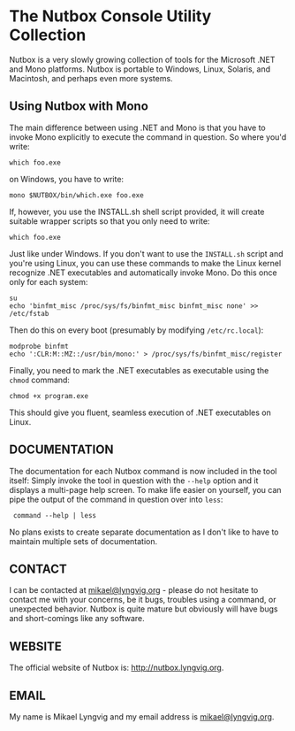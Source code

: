 # The Nutbox Console Utility Collection
Nutbox is a very slowly growing collection of tools for the Microsoft .NET and Mono platforms.  Nutbox is portable to Windows,
Linux, Solaris, and Macintosh, and perhaps even more systems.

## Using Nutbox with Mono
The main difference between using .NET and Mono is that you have to invoke Mono explicitly to execute the command in question.  So
where you'd write:

    which foo.exe

on Windows, you have to write:

    mono $NUTBOX/bin/which.exe foo.exe

If, however, you use the INSTALL.sh shell script provided, it will create suitable wrapper scripts so that you only need to write:

    which foo.exe

Just like under Windows.  If you don't want to use the `INSTALL.sh` script and you're using Linux, you can use these commands to
make the Linux kernel recognize .NET executables and automatically invoke Mono.  Do this once only for each system:

	su
	echo 'binfmt_misc /proc/sys/fs/binfmt_misc binfmt_misc none' >> /etc/fstab

Then do this on every boot (presumably by modifying `/etc/rc.local`):

	modprobe binfmt
	echo ':CLR:M::MZ::/usr/bin/mono:' > /proc/sys/fs/binfmt_misc/register

Finally, you need to mark the .NET executables as executable using the `chmod` command:

	chmod +x program.exe

This should give you fluent, seamless execution of .NET executables on Linux.

## DOCUMENTATION
The documentation for each Nutbox command is now included in the tool itself: Simply invoke the tool in question with the `--help`
option and it displays a multi-page help screen.  To make life easier on yourself, you can pipe the output of the command in
question over into `less`:

     command --help | less

No plans exists to create separate documentation as I don't like to have to maintain multiple sets of documentation.

## CONTACT
I can be contacted at mikael@lyngvig.org - please do not hesitate to contact me with your concerns, be it bugs, troubles using a
command, or unexpected behavior.  Nutbox is quite mature but obviously will have bugs and short-comings like any software.

## WEBSITE
The official website of Nutbox is: http://nutbox.lyngvig.org.

## EMAIL
My name is Mikael Lyngvig and my email address is mikael@lyngvig.org.

